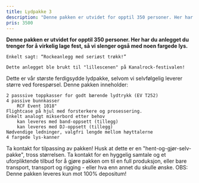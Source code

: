 ```yaml
---
title: Lydpakke 3
description: "Denne pakken er utvidet for opptil 350 personer. Her har du anlegget du trenger for å virkelig lage fest, så vi slenger også med noen fargede lys."
pris: 3500
---
```


**Denne pakken er utvidet for opptil 350 personer. Her har du anlegget du trenger for å virkelig lage fest, så vi slenger også med noen fargede lys.**

    Enkelt sagt: “Rockeanlegg med seriøst trøkk!”

    Dette anlegget ble brukt til "lillescenen" på Kanalrock-festivalen!

Dette er vår største ferdigsydde lydpakke, selvom vi selvfølgelig leverer større ved forespørsel. Denne pakken inneholder:

    2 passsive toppkasser for godt bærende lydtrykk (EV T252)
    4 passive bunnkasser
        RCF Event 1018"
    Flightcase på hjul med forsterkere og prosessering.
    Enkelt analogt mikserbord etter behov
        kan leveres med band-oppsett (tillegg)
        kan leveres med DJ-oppsett (tillegg)
    Nødvendige ledninger, valgfri lengde mellom høyttalerne
    4 fargede lys-kanner

Ta kontakt for tilpassing av pakken! Husk at dette er en "hent-og-gjør-selv-pakke", tross størrelsen. Ta kontakt for en hyggelig samtale og et uforpliktende tilbud for å gjøre pakken om til en full produksjon, eller bare transport, transport og rigging - eller hva enn annet du skulle ønske. OBS: Denne pakken leveres kun mot 100% depositum! 
